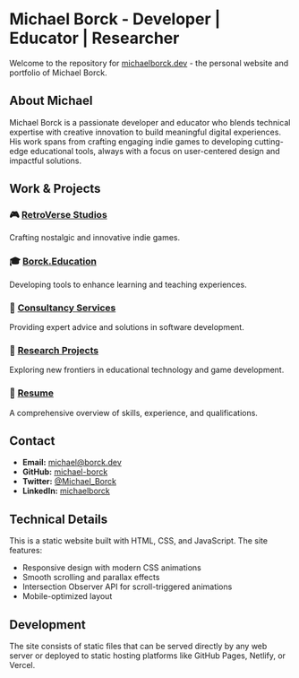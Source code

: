 # Michael Borck - Developer | Educator | Researcher

Welcome to the repository for [michaelborck.dev](https://michaelborck.dev) - the personal website and portfolio of Michael Borck.

## About Michael

Michael Borck is a passionate developer and educator who blends technical expertise with creative innovation to build meaningful digital experiences. His work spans from crafting engaging indie games to developing cutting-edge educational tools, always with a focus on user-centered design and impactful solutions.

## Work & Projects

### 🎮 [RetroVerse Studios](https://retroverse.studio)
Crafting nostalgic and innovative indie games.

### 🎓 [Borck.Education](https://borck.education)
Developing tools to enhance learning and teaching experiences.

### 💼 [Consultancy Services](https://michaelborck.dev/consultancy)
Providing expert advice and solutions in software development.

### 🔬 [Research Projects](https://michaelborck.dev/research)
Exploring new frontiers in educational technology and game development.

### 📄 [Resume](https://michaelborck.dev/resume)
A comprehensive overview of skills, experience, and qualifications.

## Contact

- **Email:** [michael@borck.dev](mailto:michael@borck.dev)
- **GitHub:** [michael-borck](https://github.com/michael-borck)
- **Twitter:** [@Michael_Borck](https://twitter.com/Michael_Borck)
- **LinkedIn:** [michaelborck](https://linkedin.com/in/michaelborck)

## Technical Details

This is a static website built with HTML, CSS, and JavaScript. The site features:
- Responsive design with modern CSS animations
- Smooth scrolling and parallax effects
- Intersection Observer API for scroll-triggered animations
- Mobile-optimized layout

## Development

The site consists of static files that can be served directly by any web server or deployed to static hosting platforms like GitHub Pages, Netlify, or Vercel.
